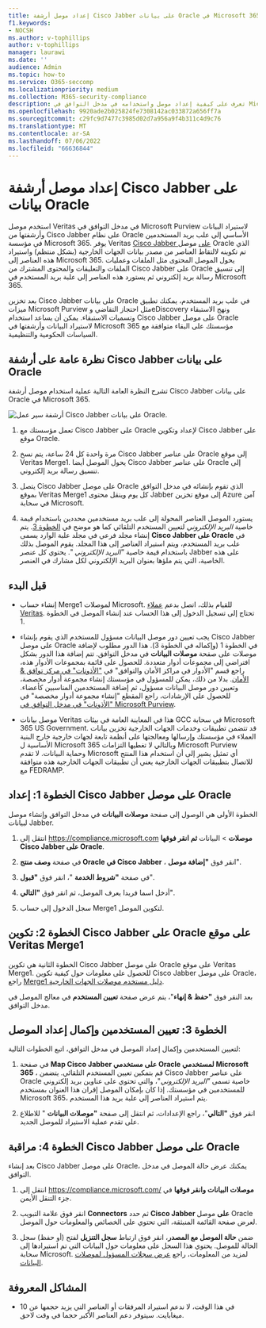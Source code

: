 ```yaml
---
title: إعداد موصل أرشفة Cisco Jabber على بيانات Oracle في Microsoft 365
f1.keywords:
- NOCSH
ms.author: v-tophillips
author: v-tophillips
manager: laurawi
ms.date: ''
audience: Admin
ms.topic: how-to
ms.service: O365-seccomp
ms.localizationpriority: medium
ms.collection: M365-security-compliance
description: تعرف على كيفية إعداد موصل واستخدامه في مدخل التوافق في Microsoft Purview لاستيراد البيانات وأرشفتها من Cisco Jabber على Oracle إلى Microsoft 365.
ms.openlocfilehash: 9920ade2b025824fe7308142ac033872a656ff7a
ms.sourcegitcommit: c29fc9d7477c3985d02d7a956a9f4b311c4d9c76
ms.translationtype: MT
ms.contentlocale: ar-SA
ms.lasthandoff: 07/06/2022
ms.locfileid: "66636844"
---
```

# <a name="set-up-a-connector-to-archive-cisco-jabber-on-oracle-data"></a>إعداد موصل أرشفة Cisco Jabber على بيانات Oracle

استخدم موصل Veritas في مدخل التوافق في Microsoft Purview لاستيراد البيانات وأرشفتها من Cisco Jabber على نظام Oracle الأساسي إلى علب بريد المستخدمين في مؤسسة Microsoft 365. يوفر Veritas [Cisco Jabber على](https://www.veritas.com/insights/merge1/jabber) موصل Oracle الذي تم تكوينه لالتقاط العناصر من مصدر بيانات الجهات الخارجية (بشكل منتظم) واستيراد هذه العناصر إلى Microsoft 365. يحول الموصل المحتوى مثل الملفات وعمليات الملفات والتعليقات والمحتوى المشترك من Cisco Jabber على Oracle إلى تنسيق رسالة بريد إلكتروني ثم يستورد هذه العناصر إلى علبة بريد المستخدم في Microsoft 365.

بعد تخزين Cisco Jabber على بيانات Oracle في علب بريد المستخدم، يمكنك تطبيق ميزات Microsoft Purview مثل احتجاز التقاضي وeDiscovery ونهج الاستبقاء وتسميات الاستبقاء. يمكن أن يساعد استخدام Cisco Jabber على موصل Oracle لاستيراد البيانات وأرشفتها في Microsoft 365 مؤسستك على البقاء متوافقة مع السياسات الحكومية والتنظيمية.

## <a name="overview-of-archiving-cisco-jabber-on-oracle-data"></a>نظرة عامة على أرشفة Cisco Jabber على بيانات Oracle

تشرح النظرة العامة التالية عملية استخدام موصل أرشفة Cisco Jabber على بيانات Oracle في Microsoft 365.

![أرشفة سير عمل Cisco Jabber على بيانات Oracle.](../media/CiscoJabberOnOracleConnectorWorkflow.png)

1. تعمل مؤسستك مع Cisco Jabber على Oracle لإعداد وتكوين Cisco Jabber على موقع Oracle.

2. مرة واحدة كل 24 ساعة، يتم نسخ Cisco Jabber على عناصر Oracle إلى موقع Veritas Merge1. يحول الموصل أيضا Cisco Jabber على عناصر Oracle إلى تنسيق رسالة بريد إلكتروني.

3. يتصل Cisco Jabber على موصل Oracle الذي تقوم بإنشائه في مدخل التوافق بموقع Veritas Merge1 كل يوم وينقل محتوى Jabber إلى موقع تخزين Azure آمن في سحابة Microsoft.

4. يستورد الموصل العناصر المحولة إلى علب بريد مستخدمين محددين باستخدام قيمة خاصية *البريد الإلكتروني* لتعيين المستخدم التلقائي كما هو موضح في [الخطوة 3](#step-3-map-users-and-complete-the-connector-setup). يتم إنشاء مجلد فرعي في مجلد علبة الوارد يسمى **Cisco Jabber على Oracle** في علب بريد المستخدم، ويتم استيراد العناصر إلى هذا المجلد. يقوم الموصل بذلك باستخدام قيمة خاصية *"البريد الإلكتروني* ". يحتوي كل عنصر Jabber على هذه الخاصية، التي يتم ملؤها بعنوان البريد الإلكتروني لكل مشارك في العنصر.

## <a name="before-you-begin"></a>قبل البدء

- إنشاء حساب Merge1 لموصلات Microsoft. للقيام بذلك، اتصل بدعم [عملاء Veritas](https://www.veritas.com/content/support/en_US). تحتاج إلى تسجيل الدخول إلى هذا الحساب عند إنشاء الموصل في الخطوة 1.

- يجب تعيين دور موصل البيانات مسؤول للمستخدم الذي يقوم بإنشاء Cisco Jabber على موصل Oracle في الخطوة 1 (وإكماله في الخطوة 3). هذا الدور مطلوب لإضافة موصلات على صفحة **موصلات البيانات** في مدخل التوافق. تتم إضافة هذا الدور بشكل افتراضي إلى مجموعات أدوار متعددة. للحصول على قائمة بمجموعات الأدوار هذه، راجع قسم "الأدوار في مراكز الأمان والتوافق" في ["الأذونات" في مركز توافق & الأمان](../security/office-365-security/permissions-in-the-security-and-compliance-center.md#roles-in-the-security--compliance-center). بدلا من ذلك، يمكن للمسؤول في مؤسستك إنشاء مجموعة أدوار مخصصة، وتعيين دور موصل البيانات مسؤول، ثم إضافة المستخدمين المناسبين كأعضاء. للحصول على الإرشادات، راجع المقطع "إنشاء مجموعة أدوار مخصصة" في ["الأذونات" في مدخل التوافق في Microsoft Purview](microsoft-365-compliance-center-permissions.md#create-a-custom-role-group).

- موصل بيانات Veritas هذا في المعاينة العامة في بيئات GCC في سحابة Microsoft 365 US Government. قد تتضمن تطبيقات وخدمات الجهات الخارجية تخزين بيانات العملاء في مؤسستك وإرسالها ومعالجتها على أنظمة تابعة لجهات خارجية خارج البنية الأساسية ل Microsoft 365 وبالتالي لا تغطيها التزامات Microsoft Purview وحماية البيانات. لا تقدم Microsoft أي تمثيل يشير إلى أن استخدام هذا المنتج للاتصال بتطبيقات الجهات الخارجية يعني أن تطبيقات الجهات الخارجية هذه متوافقة مع FEDRAMP.

## <a name="step-1-set-up-the-cisco-jabber-on-oracle-connector"></a>الخطوة 1: إعداد Cisco Jabber على موصل Oracle

الخطوة الأولى هي الوصول إلى صفحة **موصلات البيانات** في مدخل التوافق وإنشاء موصل لبيانات Jabber.

1. انتقل إلى <https://compliance.microsoft.com> **موصلات** >  البيانات **ثم انقر فوقها Cisco Jabber على Oracle**.

2. في صفحة **وصف منتج Oracle في Cisco Jabber** ، انقر فوق **"إضافة موصل**".

3. في صفحة **"شروط الخدمة** "، انقر فوق **"قبول**".

4. أدخل اسما فريدا يعرف الموصل، ثم انقر فوق **"التالي**".

5. سجل الدخول إلى حساب Merge1 لتكوين الموصل.

## <a name="step-2-configure-the-cisco-jabber-on-oracle-on-the-veritas-merge1-site"></a>الخطوة 2: تكوين Cisco Jabber على Oracle على موقع Veritas Merge1

الخطوة الثانية هي تكوين Cisco Jabber على موصل Oracle على موقع Veritas Merge1. للحصول على معلومات حول كيفية تكوين Cisco Jabber على موصل Oracle، راجع [Merge1 دليل مستخدم موصلات الجهات الخارجية](https://docs.ms.merge1.globanetportal.com/Merge1%20Third-Party%20Connectors%20Cisco%20Jabber%20on%20Oracle%20User%20Guide.pdf).

بعد النقر فوق **"حفظ & إنهاء**"، يتم عرض صفحة **تعيين المستخدم** في معالج الموصل في مدخل التوافق.

## <a name="step-3-map-users-and-complete-the-connector-setup"></a>الخطوة 3: تعيين المستخدمين وإكمال إعداد الموصل

لتعيين المستخدمين وإكمال إعداد الموصل في مدخل التوافق، اتبع الخطوات التالية:

1. في صفحة **Map Cisco Jabber على مستخدمي Oracle لمستخدمي Microsoft 365** ، قم بتمكين تعيين المستخدم التلقائي. يتضمن Cisco Jabber على عناصر Oracle خاصية تسمى *"البريد الإلكتروني*"، والتي تحتوي على عناوين بريد إلكتروني للمستخدمين في مؤسستك. إذا كان بإمكان الموصل إقران هذا العنوان بمستخدم Microsoft 365، يتم استيراد العناصر إلى علبة بريد هذا المستخدم.

2. انقر فوق **"التالي**"، راجع الإعدادات، ثم انتقل إلى صفحة **"موصلات البيانات** " للاطلاع على تقدم عملية الاستيراد للموصل الجديد.

## <a name="step-4-monitor-the-cisco-jabber-on-oracle-connector"></a>الخطوة 4: مراقبة Cisco Jabber على موصل Oracle

بعد إنشاء Cisco Jabber على موصل Oracle، يمكنك عرض حالة الموصل في مدخل التوافق.

1. انتقل إلى <https://compliance.microsoft.com/> **موصلات البيانات وانقر فوقها** في جزء التنقل الأيمن.

2. انقر فوق علامة التبويب **Connectors** ثم حدد **Cisco Jabber على** موصل Oracle لعرض صفحة القائمة المنبثقة، التي تحتوي على الخصائص والمعلومات حول الموصل.

3. ضمن **حالة الموصل مع المصدر**، انقر فوق ارتباط **سجل التنزيل** لفتح (أو حفظ) سجل الحالة للموصل. يحتوي هذا السجل على معلومات حول البيانات التي تم استيرادها إلى سحابة Microsoft. لمزيد من المعلومات، راجع [عرض سجلات المسؤول لموصلات البيانات](data-connector-admin-logs.md).

## <a name="known-issues"></a>المشاكل المعروفة

- في هذا الوقت، لا ندعم استيراد المرفقات أو العناصر التي يزيد حجمها عن 10 ميغابايت. سيتوفر دعم العناصر الأكبر حجما في وقت لاحق.
